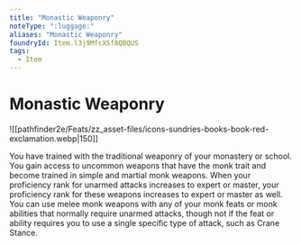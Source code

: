 ```yaml
---
title: "Monastic Weaponry"
noteType: ":luggage:"
aliases: "Monastic Weaponry"
foundryId: Item.l3j9MfcXSf8QBQUS
tags:
  - Item
---
```


# Monastic Weaponry
![[pathfinder2e/Feats/zz_asset-files/icons-sundries-books-book-red-exclamation.webp|150]]

You have trained with the traditional weaponry of your monastery or school. You gain access to uncommon weapons that have the monk trait and become trained in simple and martial monk weapons. When your proficiency rank for unarmed attacks increases to expert or master, your proficiency rank for these weapons increases to expert or master as well. You can use melee monk weapons with any of your monk feats or monk abilities that normally require unarmed attacks, though not if the feat or ability requires you to use a single specific type of attack, such as Crane Stance.
